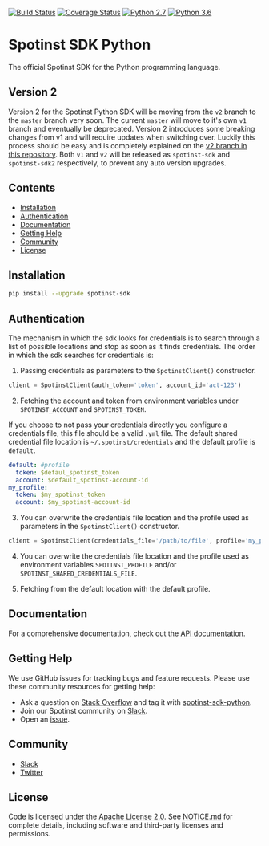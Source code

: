 [![Build Status](https://travis-ci.org/spotinst/spotinst-sdk-python.svg?branch=master)](https://travis-ci.org/spotinst/spotinst-sdk-python)
[![Coverage Status](https://coveralls.io/repos/github/spotinst/spotinst-sdk-python/badge.svg?branch=master)](https://coveralls.io/github/spotinst/spotinst-sdk-python?branch=master)
[![Python 2.7](https://img.shields.io/badge/python-2.7-blue.svg)](https://www.python.org/downloads/release/python-270/)
[![Python 3.6](https://img.shields.io/badge/python-3.6-blue.svg)](https://www.python.org/downloads/release/python-360/)

# Spotinst SDK Python

The official Spotinst SDK for the Python programming language.

## Version 2
Version 2 for the Spotinst Python SDK will be moving from the `v2` branch to the `master` branch very soon. The current `master` will move to it's own `v1` branch and eventually be deprecated.  Version 2 introduces some breaking changes from v1 and will require updates when switching over. Luckily this process should be easy and is completely explained on the [v2 branch in this repository](https://github.com/spotinst/spotinst-sdk-python/tree/v2).  Both `v1` and `v2` will be released as `spotinst-sdk` and `spotinst-sdk2` respectively, to prevent any auto version upgrades.

## Contents

* [Installation](#installation)
* [Authentication](#authentication)
* [Documentation](#documentation)
* [Getting Help](#getting-help)
* [Community](#community)
* [License](#license)

## Installation
```bash
pip install --upgrade spotinst-sdk
```

## Authentication
The mechanism in which the sdk looks for credentials is to search through a list of possible locations and stop as soon as it finds credentials.  The order in which the sdk searches for credentials is:
  1. Passing credentials as parameters to the `SpotinstClient()` constructor.
```python
client = SpotinstClient(auth_token='token', account_id='act-123')
```
  2. Fetching the account and token from environment variables under `SPOTINST_ACCOUNT` and `SPOTINST_TOKEN`.

If you choose to not pass your credentials directly you configure a credentials file, this file should be a valid `.yml` file. The default shared credential file location is `~/.spotinst/credentials` and the default profile is `default`.
```yaml
default: #profile
  token: $defaul_spotinst_token
  account: $default_spotinst-account-id
my_profile:
  token: $my_spotinst_token
  account: $my_spotinst-account-id
```

  3. You can overwrite the credentials file location and the profile used as parameters in the `SpotinstClient()` constructor.
```python
client = SpotinstClient(credentials_file='/path/to/file', profile='my_profile')
```

  4. You can overwrite the credentials file location and the profile used as environment variables `SPOTINST_PROFILE` and/or `SPOTINST_SHARED_CREDENTIALS_FILE`.

  5. Fetching from the default location with the default profile.

## Documentation

For a comprehensive documentation, check out the [API documentation](https://help.spot.io/).

## Getting Help

We use GitHub issues for tracking bugs and feature requests. Please use these community resources for getting help:

* Ask a question on [Stack Overflow](https://stackoverflow.com/) and tag it with [spotinst-sdk-python](https://stackoverflow.com/questions/tagged/spotinst-sdk-python/).
* Join our Spotinst community on [Slack](http://slack.spot.io/).
* Open an [issue](https://github.com/spotinst/spotinst-sdk-python/issues/new/).

## Community

* [Slack](http://slack.spot.io/)
* [Twitter](https://twitter.com/spot_hq/)

## License
Code is licensed under the [Apache License 2.0](LICENSE). See [NOTICE.md](NOTICE.md) for complete details, including software and third-party licenses and permissions.
